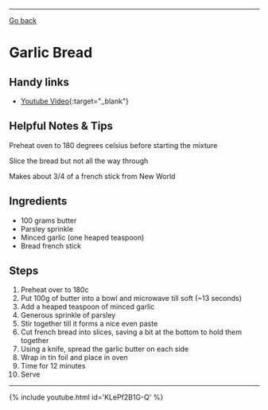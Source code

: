 ---
[Go back](/cook_book/)

# Garlic Bread

## Handy links

- [Youtube Video](https://www.youtube.com/watch?v=KLePf2B1G-Q){:target="_blank"}

## Helpful Notes & Tips

Preheat oven to 180 degrees celsius before starting the mixture

Slice the bread but not all the way through

Makes about 3/4 of a french stick from New World

## Ingredients

- 100 grams butter
- Parsley sprinkle
- Minced garlic (one heaped teaspoon)
- Bread french stick

## Steps

1. Preheat over to 180c
2. Put 100g of butter into a bowl and microwave till soft (~13 seconds)
3. Add a heaped teaspoon of minced garlic 
4. Generous sprinkle of parsley
5. Stir together till it forms a nice even paste
6. Cut french bread into slices, saving a bit at the bottom to hold them together
7. Using a knife, spread the garlic butter on each side
8. Wrap in tin foil and place in oven
9. Time for 12 minutes
10. Serve

* * *

{% include youtube.html id='KLePf2B1G-Q' %}
